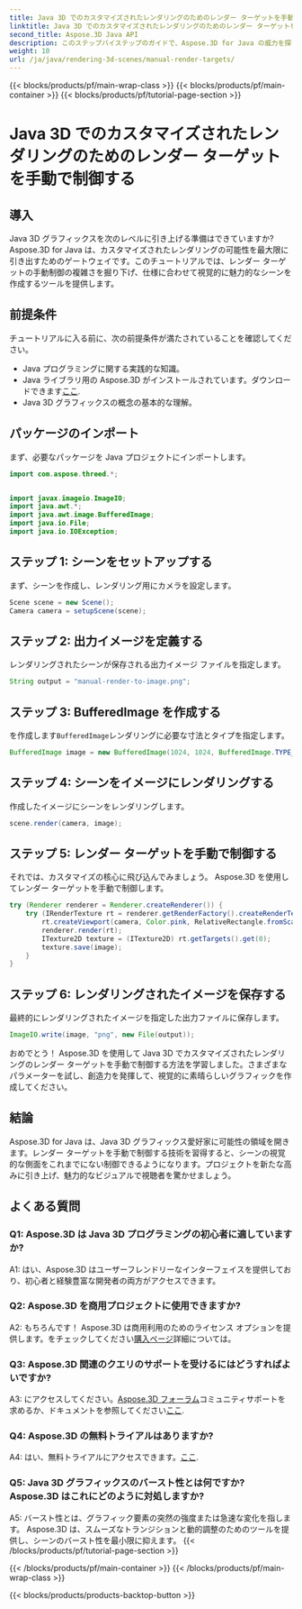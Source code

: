 ```yaml
---
title: Java 3D でのカスタマイズされたレンダリングのためのレンダー ターゲットを手動で制御する
linktitle: Java 3D でのカスタマイズされたレンダリングのためのレンダー ターゲットを手動で制御する
second_title: Aspose.3D Java API
description: このステップバイステップのガイドで、Aspose.3D for Java の威力を探ってください。レンダー ターゲットを手動で制御して、見事なカスタマイズされた Java 3D グラフィックスを実現します。
weight: 10
url: /ja/java/rendering-3d-scenes/manual-render-targets/
---
```


{{< blocks/products/pf/main-wrap-class >}}
{{< blocks/products/pf/main-container >}}
{{< blocks/products/pf/tutorial-page-section >}}

# Java 3D でのカスタマイズされたレンダリングのためのレンダー ターゲットを手動で制御する

## 導入

Java 3D グラフィックスを次のレベルに引き上げる準備はできていますか? Aspose.3D for Java は、カスタマイズされたレンダリングの可能性を最大限に引き出すためのゲートウェイです。このチュートリアルでは、レンダー ターゲットの手動制御の複雑さを掘り下げ、仕様に合わせて視覚的に魅力的なシーンを作成するツールを提供します。

## 前提条件

チュートリアルに入る前に、次の前提条件が満たされていることを確認してください。

- Java プログラミングに関する実践的な知識。
-  Java ライブラリ用の Aspose.3D がインストールされています。ダウンロードできます[ここ](https://releases.aspose.com/3d/java/).
- Java 3D グラフィックスの概念の基本的な理解。

## パッケージのインポート

まず、必要なパッケージを Java プロジェクトにインポートします。

```java
import com.aspose.threed.*;


import javax.imageio.ImageIO;
import java.awt.*;
import java.awt.image.BufferedImage;
import java.io.File;
import java.io.IOException;
```

## ステップ 1: シーンをセットアップする

まず、シーンを作成し、レンダリング用にカメラを設定します。

```java
Scene scene = new Scene();
Camera camera = setupScene(scene);
```

## ステップ 2: 出力イメージを定義する

レンダリングされたシーンが保存される出力イメージ ファイルを指定します。

```java
String output = "manual-render-to-image.png";
```

## ステップ 3: BufferedImage を作成する

を作成します`BufferedImage`レンダリングに必要な寸法とタイプを指定します。

```java
BufferedImage image = new BufferedImage(1024, 1024, BufferedImage.TYPE_3BYTE_BGR);
```

## ステップ 4: シーンをイメージにレンダリングする

作成したイメージにシーンをレンダリングします。

```java
scene.render(camera, image);
```

## ステップ 5: レンダー ターゲットを手動で制御する

それでは、カスタマイズの核心に飛び込んでみましょう。 Aspose.3D を使用してレンダー ターゲットを手動で制御します。

```java
try (Renderer renderer = Renderer.createRenderer()) {
    try (IRenderTexture rt = renderer.getRenderFactory().createRenderTexture(new RenderParameters(), 1, image.getWidth(), image.getHeight())) {
        rt.createViewport(camera, Color.pink, RelativeRectangle.fromScale(0, 0, 1, 1));
        renderer.render(rt);
        ITexture2D texture = (ITexture2D) rt.getTargets().get(0);
        texture.save(image);
    }
}
```

## ステップ 6: レンダリングされたイメージを保存する

最終的にレンダリングされたイメージを指定した出力ファイルに保存します。

```java
ImageIO.write(image, "png", new File(output));
```

おめでとう！ Aspose.3D を使用して Java 3D でカスタマイズされたレンダリングのレンダー ターゲットを手動で制御する方法を学習しました。さまざまなパラメーターを試し、創造力を発揮して、視覚的に素晴らしいグラフィックを作成してください。

## 結論

Aspose.3D for Java は、Java 3D グラフィックス愛好家に可能性の領域を開きます。レンダー ターゲットを手動で制御する技術を習得すると、シーンの視覚的な側面をこれまでにない制御できるようになります。プロジェクトを新たな高みに引き上げ、魅力的なビジュアルで視聴者を驚かせましょう。

## よくある質問

### Q1: Aspose.3D は Java 3D プログラミングの初心者に適していますか?

A1: はい、Aspose.3D はユーザーフレンドリーなインターフェイスを提供しており、初心者と経験豊富な開発者の両方がアクセスできます。

### Q2: Aspose.3D を商用プロジェクトに使用できますか?

 A2: もちろんです！ Aspose.3D は商用利用のためのライセンス オプションを提供します。をチェックしてください[購入ページ](https://purchase.aspose.com/buy)詳細については。

### Q3: Aspose.3D 関連のクエリのサポートを受けるにはどうすればよいですか?

 A3: にアクセスしてください。[Aspose.3D フォーラム](https://forum.aspose.com/c/3d/18)コミュニティサポートを求めるか、ドキュメントを参照してください[ここ](https://reference.aspose.com/3d/java/).

### Q4: Aspose.3D の無料トライアルはありますか?

A4: はい、無料トライアルにアクセスできます。[ここ](https://releases.aspose.com/).

### Q5: Java 3D グラフィックスのバースト性とは何ですか?Aspose.3D はこれにどのように対処しますか?

A5: バースト性とは、グラフィック要素の突然の強度または急速な変化を指します。 Aspose.3D は、スムーズなトランジションと動的調整のためのツールを提供し、シーンのバースト性を最小限に抑えます。
{{< /blocks/products/pf/tutorial-page-section >}}

{{< /blocks/products/pf/main-container >}}
{{< /blocks/products/pf/main-wrap-class >}}

{{< blocks/products/products-backtop-button >}}
